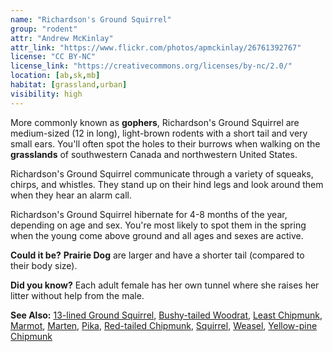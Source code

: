 ```yaml
---
name: "Richardson's Ground Squirrel"
group: "rodent"
attr: "Andrew McKinlay"
attr_link: "https://www.flickr.com/photos/apmckinlay/26761392767"
license: "CC BY-NC"
license_link: "https://creativecommons.org/licenses/by-nc/2.0/"
location: [ab,sk,mb]
habitat: [grassland,urban]
visibility: high
---
```

More commonly known as **gophers**, Richardson's Ground Squirrel are medium-sized (12 in long), light-brown rodents with a short tail and very small ears. You'll often spot the holes to their burrows when walking on the **grasslands** of southwestern Canada and northwestern United States.

Richardson's Ground Squirrel communicate through a variety of squeaks, chirps, and whistles. They stand up on their hind legs and look around them when they hear an alarm call.

Richardson's Ground Squirrel hibernate for 4-8 months of the year, depending on age and sex. You're most likely to spot  them in the spring when the young come above ground and all ages and sexes are active.

**Could it be?** __Prairie Dog__ are larger and have a shorter tail (compared to their body size).

**Did you know?** Each adult female has her own tunnel where she raises her litter without help from the male.

<!-- generated, do not edit -->
**See Also:**
[13-lined Ground Squirrel](/animals/13linegs/),
[Bushy-tailed Woodrat](/animals/buwrat/),
[Least Chipmunk](/animals/leastchip/),
[Marmot](/animals/marmot/),
[Marten](/animals/marten/),
[Pika](/animals/pika/),
[Red-tailed Chipmunk](/animals/retchip/),
[Squirrel](/animals/squirrel/),
[Weasel](/animals/weasel/),
[Yellow-pine Chipmunk](/animals/yelpchip/)
